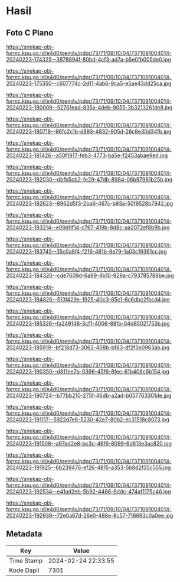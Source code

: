 # Hasil

## Foto C Plano

https://sirekap-obj-formc.kpu.go.id/e4d0/pemilu/pdpr/73/71/09/10/04/7371091004014-20240223-174325--3878894f-80bd-4cf3-ad7a-b5e0fb005de0.jpg

https://sirekap-obj-formc.kpu.go.id/e4d0/pemilu/pdpr/73/71/09/10/04/7371091004014-20240223-175350--c607774c-2d11-4ab6-9ca5-e5ae43dd25ca.jpg

https://sirekap-obj-formc.kpu.go.id/e4d0/pemilu/pdpr/73/71/09/10/04/7371091004014-20240223-180009--52761ead-835a-4deb-9055-3b3213261de8.jpg

https://sirekap-obj-formc.kpu.go.id/e4d0/pemilu/pdpr/73/71/09/10/04/7371091004014-20240223-180718--96fc2c1b-d893-4832-905d-26c9e30d34fb.jpg

https://sirekap-obj-formc.kpu.go.id/e4d0/pemilu/pdpr/73/71/09/10/04/7371091004014-20240223-181426--a50f1917-feb3-4773-ba5e-f2453abae9ed.jpg

https://sirekap-obj-formc.kpu.go.id/e4d0/pemilu/pdpr/73/71/09/10/04/7371091004014-20240223-182030--dbfb5cb2-fe29-47db-8984-06b97981b25b.jpg

https://sirekap-obj-formc.kpu.go.id/e4d0/pemilu/pdpr/73/71/09/10/04/7371091004014-20240223-182623--8962d5f3-2ba6-467c-b93a-50f9528b7942.jpg

https://sirekap-obj-formc.kpu.go.id/e4d0/pemilu/pdpr/73/71/09/10/04/7371091004014-20240223-183214--e09d9f14-c767-419b-8d8c-aa2072ef8b9b.jpg

https://sirekap-obj-formc.kpu.go.id/e4d0/pemilu/pdpr/73/71/09/10/04/7371091004014-20240223-183745--35c0a8f4-f216-481b-9e79-1a03c19361cc.jpg

https://sirekap-obj-formc.kpu.go.id/e4d0/pemilu/pdpr/73/71/09/10/04/7371091004014-20240223-184320--cde7609d-6a99-4b10-929a-c793785789be.jpg

https://sirekap-obj-formc.kpu.go.id/e4d0/pemilu/pdpr/73/71/09/10/04/7371091004014-20240223-184826--513f429e-1925-40c3-85c1-8c6dbc2fbcd4.jpg

https://sirekap-obj-formc.kpu.go.id/e4d0/pemilu/pdpr/73/71/09/10/04/7371091004014-20240223-185326--fa249148-3cf1-4006-88fb-04d85021753b.jpg

https://sirekap-obj-formc.kpu.go.id/e4d0/pemilu/pdpr/73/71/09/10/04/7371091004014-20240223-185919--bf218d73-3063-408b-bf83-df2f3e0963ab.jpg

https://sirekap-obj-formc.kpu.go.id/e4d0/pemilu/pdpr/73/71/09/10/04/7371091004014-20240223-190350--d811ee7b-0396-45f6-8fec-61b408c6b154.jpg

https://sirekap-obj-formc.kpu.go.id/e4d0/pemilu/pdpr/73/71/09/10/04/7371091004014-20240223-190724--b77bb210-275f-46db-a2ad-b057763301de.jpg

https://sirekap-obj-formc.kpu.go.id/e4d0/pemilu/pdpr/73/71/09/10/04/7371091004014-20240223-191117--5922d7e6-5230-42e7-80b2-ec31518c8073.jpg

https://sirekap-obj-formc.kpu.go.id/e4d0/pemilu/pdpr/73/71/09/10/04/7371091004014-20240223-191508--a97ed2e8-bc3c-46f6-8099-6d613e3ac820.jpg

https://sirekap-obj-formc.kpu.go.id/e4d0/pemilu/pdpr/73/71/09/10/04/7371091004014-20240223-191925--6b239476-ef26-4815-a353-5b8d2f35c555.jpg

https://sirekap-obj-formc.kpu.go.id/e4d0/pemilu/pdpr/73/71/09/10/04/7371091004014-20240223-192534--e41ad2eb-5b92-4486-8ddc-474af1175c46.jpg

https://sirekap-obj-formc.kpu.go.id/e4d0/pemilu/pdpr/73/71/09/10/04/7371091004014-20240223-192939--72e0a67d-26e0-488e-8c57-716693c0a0ee.jpg


## Metadata

| Key        | Value               |
| ---------- | ------------------- |
| Time Stamp | 2024-02-24 22:33:55 |
| Kode Dapil | 7301                |



